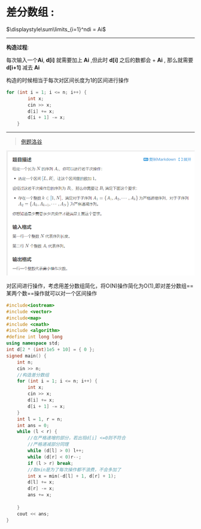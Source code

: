 # 差分数组 :  

$\displaystyle\sum\limits_{i=1}^ndi = Ai$

---

**构造过程**:

每次输入一个**Ai**, **d[i]** 就需要加上 **Ai** ,但此时 **d[i]** 之后的数都会 $+$  **Ai**  , 那么就需要 **d[i+1]**  减去 **Ai** 

构造的时候相当于每次对区间长度为1的区间进行操作


```cpp
for (int i = 1; i <= n; i++) {
		int x;
		cin >> x;
		d[i] += x;
		d[i + 1] -= x;
	}
```

---

>[例题洛谷](https://www.luogu.com.cn/problem/P7404)

![图 2](../../images/04f984b9eb0ae14e876caf53e709c2f5d100206a36b4253c04cc82cb887e9a39.png)  

对区间进行操作，考虑用差分数组简化，将O(N)操作简化为O(1),即对差分数组==某两个数==操作就可以对一个区间操作
```cpp
#include<iostream>
#include <vector>
#include<map>
#include <cmath>
#include <algorithm>
#define int long long
using namespace std;
int d[2 * (int)1e5 + 10] = { 0 };
signed main() {
	int n;
	cin >> n;
    //构造差分数组
	for (int i = 1; i <= n; i++) {
		int x;
		cin >> x;
		d[i] += x;
		d[i + 1] -= x;
	}
	int l = 1, r = n;
	int ans = 0;
	while (l < r) {
        //在严格递增的部分，若出现d[i] <=0则不符合
        //严格递减部分同理
		while (d[l] > 0) l++; 
		while (d[r] < 0)r--;
		if (l > r) break;
        //取min是为了每次操作都不浪费，不会多加了
		int x = min(-d[l] + 1, d[r] + 1);
		d[l] += x;
		d[r] -= x;
		ans += x;

	}
	cout << ans;
}



```